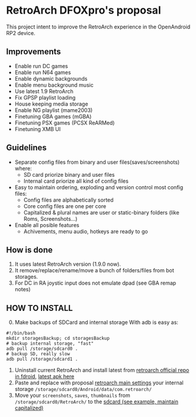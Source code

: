 # RetroArch DFOXpro's proposal

This project intent to improve the RetroArch experience in the OpenAndroid RP2 device.

## Improvements

* Enable run DC games
* Enable run N64 games
* Enable dynamic backgrounds
* Enable menu background music
* Use latest 1.9 RetroArch
* Fix GPSP playlist loading
* House keeping media storage
* Enable NG playlist (mame2003)
* Finetuning GBA games (mGBA)
* Finetuning PSX games (PCSX ReARMed)
* Finetuning XMB UI

## Guidelines

* Separate config files from binary and user files(saves/screenshots) where:
	* SD card priorize binary and user files
	* Internal card priorize all kind of config files
* Easy to maintain ordering, exploding and version control most config files:
	* Config files are alphabetically sorted
	* Core config files are one per core
	* Capitalized & plural names are user or static-binary folders (like Roms, Screenshots...)
* Enable all posible features
	* Achivements, menu audio, hotkeys are ready to go

## How is done

1. It uses latest RetroArch version (1.9.0 now).
2. It remove/replace/rename/move a bunch of folders/files from bot storages.
3. For DC in RA joystic input does not emulate dpad (see GBA remap notes)

## HOW TO INSTALL
0. Make backups of SDCard and internal storage
	With adb is easy as:

```
#!/bin/bash
mkdir storagesBackup; cd storagesBackup
# backup internal storage, "fast"
adb pull /storage/sdcard0 .
# backup SD, really slow
adb pull /storage/sdcard1 .
```

1. Uninstall current RetroArch and install latest from [retroarch official repo in fdroid](https://wiki.retroidhandhelds.com/index.php?title=Getting_Started#Android_google_account_or_anonym.2Fnon_google_settings), [latest apk here](https://fdroid.libretro.com/repo/RetroArch_GIT.apk)
2. Paste and replace with proposal [retroarch main settings](https://github.com/DFOXpro/rp2-fs/blob/retroarch-dfoxpro-proposal/firmware/preinstall/internal/data/media/0/Android/data/com.retroarch/files/retroarch.cfg) your internal storage `/storage/sdcard0/Android/data/com.retroarch/`
3. Move your `screenshots`, `saves`, `thumbnails` from `/storage/sdcard0/RetroArch/` to the [sdcard (see example, maintain capitalized)](https://github.com/DFOXpro/rp2-fs/tree/retroarch-dfoxpro-proposal/firmware/preinstall/external)